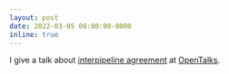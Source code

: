 ```yaml
---
layout: post
date: 2022-03-05 08:00:00-0000
inline: true
---
```


I give a talk about [interpipeline agreement](https://www.nature.com/articles/s41562-024-01942-4) at [OpenTalks](https://www.bilibili.com/video/BV1nZ4y1W7Ee?p=30).